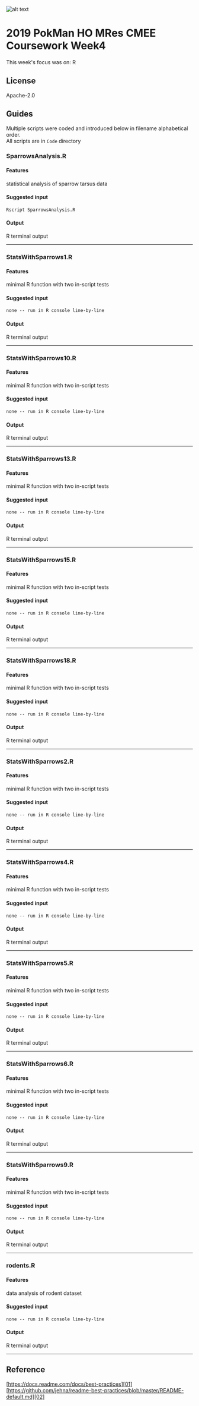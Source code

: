 ![alt text](https://unichoices.co.uk/wp-content/uploads/2015/09/Imperial-College-London.jpg)

# 2019 PokMan HO MRes CMEE Coursework Week4

This week's focus was on: R 

## License

Apache-2.0

## Guides

Multiple scripts were coded and introduced below in filename alphabetical order.  
All scripts are in `Code` directory

### SparrowsAnalysis.R

#### Features

statistical analysis of sparrow tarsus data

#### Suggested input

```
Rscript SparrowsAnalysis.R
```

#### Output

R terminal output
*****

### StatsWithSparrows1.R

#### Features

minimal R function with two in-script tests

#### Suggested input

```
none -- run in R console line-by-line
```

#### Output

R terminal output
*****

### StatsWithSparrows10.R

#### Features

minimal R function with two in-script tests

#### Suggested input

```
none -- run in R console line-by-line
```

#### Output

R terminal output
*****

### StatsWithSparrows13.R

#### Features

minimal R function with two in-script tests

#### Suggested input

```
none -- run in R console line-by-line
```

#### Output

R terminal output
*****

### StatsWithSparrows15.R

#### Features

minimal R function with two in-script tests

#### Suggested input

```
none -- run in R console line-by-line
```

#### Output

R terminal output
*****

### StatsWithSparrows18.R

#### Features

minimal R function with two in-script tests

#### Suggested input

```
none -- run in R console line-by-line
```

#### Output

R terminal output
*****

### StatsWithSparrows2.R

#### Features

minimal R function with two in-script tests

#### Suggested input

```
none -- run in R console line-by-line
```

#### Output

R terminal output
*****

### StatsWithSparrows4.R

#### Features

minimal R function with two in-script tests

#### Suggested input

```
none -- run in R console line-by-line
```

#### Output

R terminal output
*****

### StatsWithSparrows5.R

#### Features

minimal R function with two in-script tests

#### Suggested input

```
none -- run in R console line-by-line
```

#### Output

R terminal output
*****

### StatsWithSparrows6.R

#### Features

minimal R function with two in-script tests

#### Suggested input

```
none -- run in R console line-by-line
```

#### Output

R terminal output
*****

### StatsWithSparrows9.R

#### Features

minimal R function with two in-script tests

#### Suggested input

```
none -- run in R console line-by-line
```

#### Output

R terminal output
*****

### rodents.R

#### Features

data analysis of rodent dataset

#### Suggested input

```
none -- run in R console line-by-line
```

#### Output

R terminal output
*****

## Reference

[https://docs.readme.com/docs/best-practices][01]  
[https://github.com/jehna/readme-best-practices/blob/master/README-default.md][02]  

[01]:https://docs.readme.com/docs/best-practices
[02]:https://github.com/jehna/readme-best-practices/blob/master/README-default.md